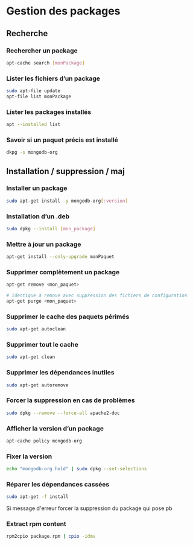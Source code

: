 # Gestion des packages

## Recherche

### Rechercher un package
```bash
apt-cache search [monPackage]
```
### Lister les fichiers d’un package
```bash
sudo apt-file update
apt-file list monPackage
```
### Lister les packages installés
```bash
apt --installed list
```
### Savoir si un paquet précis est installé
```bash
dkpg -s mongodb-org
```
## Installation / suppression / maj

### Installer un package
```bash
sudo apt-get install -y mongodb-org[:version]
```
### Installation d’un .deb
```bash
sudo dpkg --install [mon_package]
```
### Mettre à jour un package
```bash
apt-get install --only-upgrade monPaquet
```
### Supprimer complètement un package
```bash
apt-get remove <mon_paquet>

# identique à remove avec suppression des fichiers de configuration
apt-get purge <mon_paquet>
```
### Supprimer le cache des paquets périmés
```bash
sudo apt-get autoclean
```
### Supprimer tout le cache
```bash
sudo apt-get clean
```
### Supprimer les dépendances inutiles
```bash
sudo apt-get autoremove
```
### Forcer la suppression en cas de problèmes
```bash
sudo dpkg --remove --force-all apache2-doc
```
### Afficher la version d’un package
```bash
apt-cache policy mongodb-org
```
### Fixer la version
```bash
echo "mongodb-org hold" | sudo dpkg --set-selections
```
### Réparer les dépendances cassées
```bash
sudo apt-get -f install
```
Si message d'erreur forcer la suppression du package qui pose pb

### Extract rpm content
```bash
rpm2cpio package.rpm | cpio -idmv
```
